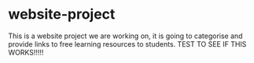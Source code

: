 # website-project

This is a website project we are working on, it is going to categorise and provide links to free learning resources to students.  TEST TO SEE IF THIS WORKS!!!!!
